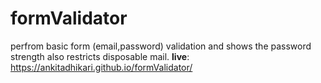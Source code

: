 # formValidator
perfrom basic form (email,password) validation and shows the password strength also restricts disposable mail.
**live**: https://ankitadhikari.github.io/formValidator/

